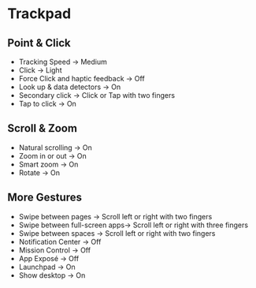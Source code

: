 # Trackpad
## Point & Click
- Tracking Speed -> Medium
- Click -> Light
- Force Click and haptic feedback -> Off
- Look up & data detectors -> On
- Secondary click -> Click or Tap with two fingers
- Tap to click -> On
## Scroll & Zoom
- Natural scrolling -> On
- Zoom in or out -> On
- Smart zoom -> On
- Rotate -> On
## More Gestures
- Swipe between pages -> Scroll left or right with two fingers
- Swipe between full-screen apps-> Scroll left or right with three fingers
- Swipe between spaces -> Scroll left or right with two fingers
- Notification Center -> Off
- Mission Control -> Off
- App Exposé -> Off
- Launchpad -> On
- Show desktop -> On
